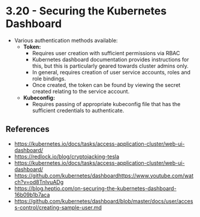 # 3.20 - Securing the Kubernetes Dashboard

- Various authentication methods available:
  - **Token:**
    - Requires user creation with sufficient permissions via RBAC
    - Kubernetes dashboard documentation provides instructions for this, but this is particularly geared towards cluster admins only.
    - In general, requires creation of user service accounts, roles and role bindings.
    - Once created, the token can be found by viewing the secret created relating to the service account.
  - **Kubeconfig:**
    - Requires passing of appropriate kubeconfig file that has the sufficient credentials to authenticate.

## References

- <https://kubernetes.io/docs/tasks/access-application-cluster/web-ui-dashboard/>
- <https://redlock.io/blog/cryptojacking-tesla>
- <https://kubernetes.io/docs/tasks/access-application-cluster/web-ui-dashboard/>
- <https://github.com/kubernetes/dashboardhttps://www.youtube.com/watch?v=od8TnIvuADg>
- <https://blog.heptio.com/on-securing-the-kubernetes-dashboard-16b09b1b7aca>
- <https://github.com/kubernetes/dashboard/blob/master/docs/user/access-control/creating-sample-user.md>
